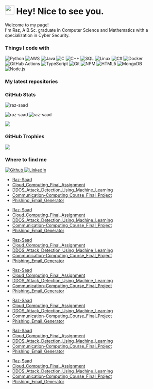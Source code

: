 <h1><img src="https://emojis.slackmojis.com/emojis/images/1531849430/4246/blob-sunglasses.gif?1531849430" width="30"/> Hey! Nice to see you.</h1>

<p>Welcome to my page! </br> I'm Raz, A B.Sc. graduate in Computer Science and Mathematics with a specialization in Cyber Security. </p>

<h3>Things I code with</h3>
<p>
  <img alt="Python" src="https://img.shields.io/badge/-Python-3776AB?style=flat-square&logo=python&logoColor=white" />
  <img alt="AWS" src="https://img.shields.io/badge/-AWS-232F3E?style=flat-square&logo=amazon-aws&logoColor=white" />
  <img alt="Java" src="https://img.shields.io/badge/-Java-007396?style=flat-square&logo=java&logoColor=white" />
  <img alt="C" src="https://img.shields.io/badge/-C-A8B9CC?style=flat-square&logo=c&logoColor=white" />
  <img alt="C++" src="https://img.shields.io/badge/-C++-00599C?style=flat-square&logo=cplusplus&logoColor=white" />
  <img alt="SQL" src="https://img.shields.io/badge/-SQL-4479A1?style=flat-square&logo=sql&logoColor=white" />
  <img alt="Linux" src="https://img.shields.io/badge/-Linux-FCC624?style=flat-square&logo=linux&logoColor=black" />
  <img alt="C#" src="https://img.shields.io/badge/-C%23-239120?style=flat-square&logo=csharp&logoColor=white" />
  <img alt="Docker" src="https://img.shields.io/badge/-Docker-46a2f1?style=flat-square&logo=docker&logoColor=white" />
  <img alt="GitHub Actions" src="https://img.shields.io/badge/-Github_Actions-2088FF?style=flat-square&logo=github-actions&logoColor=white" />
  <img alt="TypeScript" src="https://img.shields.io/badge/-TypeScript-007ACC?style=flat-square&logo=typescript&logoColor=white" />
  <img alt="Git" src="https://img.shields.io/badge/-Git-F05032?style=flat-square&logo=git&logoColor=white" />
  <img alt="NPM" src="https://img.shields.io/badge/-NPM-CB3837?style=flat-square&logo=npm&logoColor=white" />
  <img alt="HTML5" src="https://img.shields.io/badge/-HTML5-E34F26?style=flat-square&logo=html5&logoColor=white" />
  <img alt="MongoDB" src="https://img.shields.io/badge/-MongoDB-13aa52?style=flat-square&logo=mongodb&logoColor=white" />
  <img alt="Node.js" src="https://img.shields.io/badge/-Nodejs-43853d?style=flat-square&logo=Node.js&logoColor=white" />
</p>

<h3>My latest repositories </h3>
<!--START_SECTION:repos-->
<!--END_SECTION:repos-->
<!--END_SECTION:repos-->
<!--END_SECTION:repos-->
<!--END_SECTION:repos-->
<!--END_SECTION:repos-->
<!--END_SECTION:repos-->
<!--END_SECTION:repos-->
<!--END_SECTION:repos-->
<!--END_SECTION:repos-->
<!--END_SECTION:repos-->
<!--END_SECTION:repos-->
<!--END_SECTION:repos-->
<!--END_SECTION:repos-->
<!--END_SECTION:repos-->
<!--END_SECTION:repos-->
<!--END_SECTION:repos-->
<!--END_SECTION:repos-->
<!--END_SECTION:repos-->
<!--END_SECTION:repos-->
<!--END_SECTION:repos-->
<!--END_SECTION:repos-->
<!--END_SECTION:repos-->
<!--END_SECTION:repos-->
<!--END_SECTION:repos-->
<!--END_SECTION:repos-->
<!--END_SECTION:repos-->
<!--END_SECTION:repos-->
<!--END_SECTION:repos-->
<!--END_SECTION:repos-->
<!--END_SECTION:repos-->
<!--END_SECTION:repos-->
<!--END_SECTION:repos-->
<!--END_SECTION:repos-->
<!--END_SECTION:repos-->
<!--END_SECTION:repos-->
<!--END_SECTION:repos-->
<!--END_SECTION:repos-->
<!--END_SECTION:repos-->
<!--END_SECTION:repos-->
<!--END_SECTION:repos-->
<!--END_SECTION:repos-->
<!--END_SECTION:repos-->
<!--END_SECTION:repos-->
<!--END_SECTION:repos-->
<!--END_SECTION:repos-->
<!--END_SECTION:repos-->
<!--END_SECTION:repos-->
<!--END_SECTION:repos-->
<!--END_SECTION:repos-->
<!--END_SECTION:repos-->
<!--END_SECTION:repos-->
<!--END_SECTION:repos-->
<!--END_SECTION:repos-->
<!--END_SECTION:repos-->
<!--END_SECTION:repos-->
<!--END_SECTION:repos-->
<!--END_SECTION:repos-->
<!--END_SECTION:repos-->
<!--END_SECTION:repos-->
<!--END_SECTION:repos-->
<!--END_SECTION:repos-->
<!--END_SECTION:repos-->
<!--END_SECTION:repos-->
<!--END_SECTION:repos-->

<h3>GitHub Stats</h3>
<!-- Profile Views Counter -->
<p align="left"> <img src="https://komarev.com/ghpvc/?username=raz-saad&label=Profile%20views&color=0e75b6&style=flat" alt="raz-saad" /> </p>
<p>
  <img align="left" src="https://github-readme-stats.vercel.app/api/top-langs?username=raz-saad&theme=dark&show_icons=true&locale=en&layout=compact" alt="raz-saad" />
</p>
<p>
  <img align="center" src="https://github-readme-stats.vercel.app/api?username=raz-saad&show_icons=true&locale=en&theme=dark" alt="raz-saad" />
</p>
<p>
<img align="center" src="https://github-readme-streak-stats.herokuapp.com/?user=raz-saad&theme=dark" />
</p>


<h3>GitHub Trophies</h3>
<!-- GitHub Trophies -->
<a href="https://github.com/raz-saad">
  <img align="center" src="https://github-profile-trophy.vercel.app/?username=raz-saad&theme=algolia" />
</a>

<h3>Where to find me</h3>
<p>
  <a href="https://github.com/Raz-Saad" target="_blank">
    <img alt="Github" src="https://img.shields.io/badge/GitHub-%2312100E.svg?&style=for-the-badge&logo=Github&logoColor=white" />
  </a> 
  <a href="https://www.linkedin.com/in/raz-saad/" target="_blank">
    <img alt="LinkedIn" src="https://img.shields.io/badge/linkedin-%230077B5.svg?&style=for-the-badge&logo=linkedin&logoColor=white" />
  </a>
</p>



* [Raz-Saad](https://github.com/Raz-Saad/Raz-Saad)
* [Cloud_Computing_Final_Assignment](https://github.com/Raz-Saad/Cloud_Computing_Final_Assignment)
* [DDOS_Attack_Detection_Using_Machine_Learning](https://github.com/Raz-Saad/DDOS_Attack_Detection_Using_Machine_Learning)
* [Communication-Computing_Course_Final_Project](https://github.com/Raz-Saad/Communication-Computing_Course_Final_Project)
* [Phishing_Email_Generator](https://github.com/Raz-Saad/Phishing_Email_Generator)
<!--END_SECTION:repos-->
<!--END_SECTION:repos-->
<!--END_SECTION:repos-->
<!--END_SECTION:repos-->
<!--END_SECTION:repos-->
<!--END_SECTION:repos-->
<!--END_SECTION:repos-->
<!--END_SECTION:repos-->
<!--END_SECTION:repos-->
<!--END_SECTION:repos-->
<!--END_SECTION:repos-->
<!--END_SECTION:repos-->
<!--END_SECTION:repos-->
<!--END_SECTION:repos-->
<!--END_SECTION:repos-->
<!--END_SECTION:repos-->
<!--END_SECTION:repos-->
<!--END_SECTION:repos-->
<!--END_SECTION:repos-->
<!--END_SECTION:repos-->
<!--END_SECTION:repos-->
<!--END_SECTION:repos-->
<!--END_SECTION:repos-->
<!--END_SECTION:repos-->
<!--END_SECTION:repos-->
<!--END_SECTION:repos-->
<!--END_SECTION:repos-->
<!--END_SECTION:repos-->
<!--END_SECTION:repos-->
<!--END_SECTION:repos-->
<!--END_SECTION:repos-->
<!--END_SECTION:repos-->
<!--END_SECTION:repos-->
<!--END_SECTION:repos-->
<!--END_SECTION:repos-->
<!--END_SECTION:repos-->
<!--END_SECTION:repos-->
<!--END_SECTION:repos-->
<!--END_SECTION:repos-->
<!--END_SECTION:repos-->
<!--END_SECTION:repos-->
<!--END_SECTION:repos-->
<!--END_SECTION:repos-->
<!--END_SECTION:repos-->
<!--END_SECTION:repos-->
<!--END_SECTION:repos-->
<!--END_SECTION:repos-->
<!--END_SECTION:repos-->
<!--END_SECTION:repos-->
<!--END_SECTION:repos-->
<!--END_SECTION:repos-->
<!--END_SECTION:repos-->
<!--END_SECTION:repos-->
<!--END_SECTION:repos-->
<!--END_SECTION:repos-->
<!--END_SECTION:repos-->
<!--END_SECTION:repos-->
<!--END_SECTION:repos-->
<!--END_SECTION:repos-->
<!--END_SECTION:repos-->
<!--END_SECTION:repos-->
<!--END_SECTION:repos-->
<!--END_SECTION:repos-->
<!--END_SECTION:repos-->
* [Raz-Saad](https://github.com/Raz-Saad/Raz-Saad)
* [Cloud_Computing_Final_Assignment](https://github.com/Raz-Saad/Cloud_Computing_Final_Assignment)
* [DDOS_Attack_Detection_Using_Machine_Learning](https://github.com/Raz-Saad/DDOS_Attack_Detection_Using_Machine_Learning)
* [Communication-Computing_Course_Final_Project](https://github.com/Raz-Saad/Communication-Computing_Course_Final_Project)
* [Phishing_Email_Generator](https://github.com/Raz-Saad/Phishing_Email_Generator)
<!--END_SECTION:repos-->
<!--END_SECTION:repos-->
<!--END_SECTION:repos-->
<!--END_SECTION:repos-->
<!--END_SECTION:repos-->
<!--END_SECTION:repos-->
<!--END_SECTION:repos-->
<!--END_SECTION:repos-->
<!--END_SECTION:repos-->
<!--END_SECTION:repos-->
<!--END_SECTION:repos-->
<!--END_SECTION:repos-->
<!--END_SECTION:repos-->
<!--END_SECTION:repos-->
<!--END_SECTION:repos-->
<!--END_SECTION:repos-->
<!--END_SECTION:repos-->
<!--END_SECTION:repos-->
<!--END_SECTION:repos-->
<!--END_SECTION:repos-->
<!--END_SECTION:repos-->
<!--END_SECTION:repos-->
<!--END_SECTION:repos-->
<!--END_SECTION:repos-->
<!--END_SECTION:repos-->
<!--END_SECTION:repos-->
<!--END_SECTION:repos-->
<!--END_SECTION:repos-->
<!--END_SECTION:repos-->
<!--END_SECTION:repos-->
<!--END_SECTION:repos-->
<!--END_SECTION:repos-->
* [Raz-Saad](https://github.com/Raz-Saad/Raz-Saad)
* [Cloud_Computing_Final_Assignment](https://github.com/Raz-Saad/Cloud_Computing_Final_Assignment)
* [DDOS_Attack_Detection_Using_Machine_Learning](https://github.com/Raz-Saad/DDOS_Attack_Detection_Using_Machine_Learning)
* [Communication-Computing_Course_Final_Project](https://github.com/Raz-Saad/Communication-Computing_Course_Final_Project)
* [Phishing_Email_Generator](https://github.com/Raz-Saad/Phishing_Email_Generator)
<!--END_SECTION:repos-->
<!--END_SECTION:repos-->
<!--END_SECTION:repos-->
<!--END_SECTION:repos-->
<!--END_SECTION:repos-->
<!--END_SECTION:repos-->
<!--END_SECTION:repos-->
<!--END_SECTION:repos-->
<!--END_SECTION:repos-->
<!--END_SECTION:repos-->
<!--END_SECTION:repos-->
<!--END_SECTION:repos-->
<!--END_SECTION:repos-->
<!--END_SECTION:repos-->
<!--END_SECTION:repos-->
<!--END_SECTION:repos-->
* [Raz-Saad](https://github.com/Raz-Saad/Raz-Saad)
* [Cloud_Computing_Final_Assignment](https://github.com/Raz-Saad/Cloud_Computing_Final_Assignment)
* [DDOS_Attack_Detection_Using_Machine_Learning](https://github.com/Raz-Saad/DDOS_Attack_Detection_Using_Machine_Learning)
* [Communication-Computing_Course_Final_Project](https://github.com/Raz-Saad/Communication-Computing_Course_Final_Project)
* [Phishing_Email_Generator](https://github.com/Raz-Saad/Phishing_Email_Generator)
<!--END_SECTION:repos-->
<!--END_SECTION:repos-->
<!--END_SECTION:repos-->
<!--END_SECTION:repos-->
<!--END_SECTION:repos-->
<!--END_SECTION:repos-->
<!--END_SECTION:repos-->
<!--END_SECTION:repos-->
* [Raz-Saad](https://github.com/Raz-Saad/Raz-Saad)
* [Cloud_Computing_Final_Assignment](https://github.com/Raz-Saad/Cloud_Computing_Final_Assignment)
* [DDOS_Attack_Detection_Using_Machine_Learning](https://github.com/Raz-Saad/DDOS_Attack_Detection_Using_Machine_Learning)
* [Communication-Computing_Course_Final_Project](https://github.com/Raz-Saad/Communication-Computing_Course_Final_Project)
* [Phishing_Email_Generator](https://github.com/Raz-Saad/Phishing_Email_Generator)
<!--END_SECTION:repos-->
<!--END_SECTION:repos-->
<!--END_SECTION:repos-->
<!--END_SECTION:repos-->
* [Raz-Saad](https://github.com/Raz-Saad/Raz-Saad)
* [Cloud_Computing_Final_Assignment](https://github.com/Raz-Saad/Cloud_Computing_Final_Assignment)
* [DDOS_Attack_Detection_Using_Machine_Learning](https://github.com/Raz-Saad/DDOS_Attack_Detection_Using_Machine_Learning)
* [Communication-Computing_Course_Final_Project](https://github.com/Raz-Saad/Communication-Computing_Course_Final_Project)
* [Phishing_Email_Generator](https://github.com/Raz-Saad/Phishing_Email_Generator)
<!--END_SECTION:repos-->
<!--END_SECTION:repos-->
* [Raz-Saad](https://github.com/Raz-Saad/Raz-Saad)
* [Cloud_Computing_Final_Assignment](https://github.com/Raz-Saad/Cloud_Computing_Final_Assignment)
* [DDOS_Attack_Detection_Using_Machine_Learning](https://github.com/Raz-Saad/DDOS_Attack_Detection_Using_Machine_Learning)
* [Communication-Computing_Course_Final_Project](https://github.com/Raz-Saad/Communication-Computing_Course_Final_Project)
* [Phishing_Email_Generator](https://github.com/Raz-Saad/Phishing_Email_Generator)
<!--END_SECTION:repos-->
